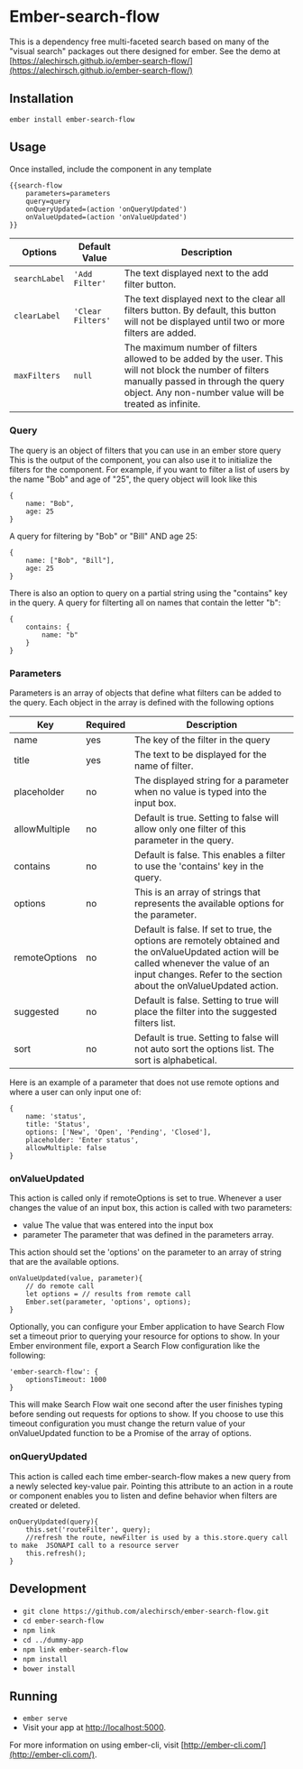 # Ember-search-flow

This is a dependency free multi-faceted search based on many of the "visual search" packages out there designed for ember.
See the demo at [https://alechirsch.github.io/ember-search-flow/](https://alechirsch.github.io/ember-search-flow/)

## Installation
`ember install ember-search-flow`

## Usage
Once installed, include the component in any template
```
{{search-flow
	parameters=parameters
	query=query
	onQueryUpdated=(action 'onQueryUpdated')
	onValueUpdated=(action 'onValueUpdated')
}}
```

Options | Default Value | Description
---|---|---
`searchLabel` | `'Add Filter'` | The text displayed next to the add filter button.
`clearLabel` | `'Clear Filters'` | The text displayed next to the clear all filters button. By default, this button will not be displayed until two or more filters are added.
`maxFilters` | `null` | The maximum number of filters allowed to be added by the user. This will not block the number of filters manually passed in through the query object. Any non-number value will be treated as infinite.

### Query
The query is an object of filters that you can use in an ember store query
This is the output of the component, you can also use it to initialize the filters for the component.
For example, if you want to filter a list of users by the name "Bob" and age of "25", the query object will look like this
```
{
	name: "Bob",
	age: 25
}
```
A query for filtering by "Bob" or "Bill" AND age 25:
```
{
	name: ["Bob", "Bill"],
	age: 25
}
```

There is also an option to query on a partial string using the "contains" key in the query.
A query for filterting all on names that contain the letter "b":
```
{
	contains: {
		name: "b"
	}
}
```

### Parameters
Parameters is an array of objects that define what filters can be added to the query.
Each object in the array is defined with the following options

| Key | Required | Description |
|-------|----------|-------------|
| name | yes | The key of the filter in the query |
| title | yes | The text to be displayed for the name of filter. |
| placeholder | no | The displayed string for a parameter when no value is typed into the input box. |
| allowMultiple | no | Default is true. Setting to false will allow only one filter of this parameter in the query. |
| contains | no | Default is false. This enables a filter to use the 'contains' key in the query. |
| options | no | This is an array of strings that represents the available options for the parameter. || options | no | This is an array of strings that represents the available options for the parameter. |
| remoteOptions | no | Default is false. If set to true, the options are remotely obtained and the onValueUpdated action will be called whenever the value of an input changes. Refer to the section about the onValueUpdated action. |
| suggested | no | Default is false. Setting to true will place the filter into the suggested filters list. |
| sort | no | Default is true. Setting to false will not auto sort the options list. The sort is alphabetical. |

Here is an example of a parameter that does not use remote options and where a user can only input one of:
```
{
	name: 'status',
	title: 'Status',
	options: ['New', 'Open', 'Pending', 'Closed'],
	placeholder: 'Enter status',
	allowMultiple: false
}
```

### onValueUpdated
This action is called only if remoteOptions is set to true. Whenever a user changes the value of an input box, this action is called with two parameters:
- value
	The value that was entered into the input box
- parameter
	The parameter that was defined in the parameters array.

This action should set the 'options' on the parameter to an array of string that are the available options.
```
onValueUpdated(value, parameter){
	// do remote call
	let options = // results from remote call
	Ember.set(parameter, 'options', options);
}
```
Optionally, you can configure your Ember application to have Search Flow set a timeout prior to querying your resource for options to show.
In your Ember environment file, export a Search Flow configuration like the following:
```
'ember-search-flow': {
	optionsTimeout: 1000
}
```
This will make Search Flow wait one second after the user finishes typing before sending out requests for options to show.
If you choose to use this timeout configuration you must change the return value of your onValueUpdated function to be a Promise of the array of options.


### onQueryUpdated
This action is called each time ember-search-flow makes a new query from a newly selected key-value pair. Pointing this attribute to an action in a route or component enables you to listen and define behavior when filters are created or deleted.
```
onQueryUpdated(query){
	this.set('routeFilter', query);
	//refresh the route, newFilter is used by a this.store.query call to make  JSONAPI call to a resource server
	this.refresh();
}
```

## Development

* `git clone https://github.com/alechirsch/ember-search-flow.git`
* `cd ember-search-flow`
* `npm link`
* `cd ../dummy-app`
* `npm link ember-search-flow`
* `npm install`
* `bower install`

## Running

* `ember serve`
* Visit your app at [http://localhost:5000](http://localhost:5000).


For more information on using ember-cli, visit [http://ember-cli.com/](http://ember-cli.com/).
